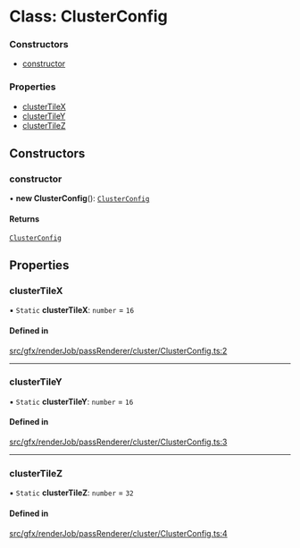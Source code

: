 # Class: ClusterConfig

### Constructors

- [constructor](ClusterConfig.md#constructor)

### Properties

- [clusterTileX](ClusterConfig.md#clustertilex)
- [clusterTileY](ClusterConfig.md#clustertiley)
- [clusterTileZ](ClusterConfig.md#clustertilez)

## Constructors

### constructor

• **new ClusterConfig**(): [`ClusterConfig`](ClusterConfig.md)

#### Returns

[`ClusterConfig`](ClusterConfig.md)

## Properties

### clusterTileX

▪ `Static` **clusterTileX**: `number` = `16`

#### Defined in

[src/gfx/renderJob/passRenderer/cluster/ClusterConfig.ts:2](https://github.com/Orillusion/orillusion/blob/main/src/gfx/renderJob/passRenderer/cluster/ClusterConfig.ts#L2)

___

### clusterTileY

▪ `Static` **clusterTileY**: `number` = `16`

#### Defined in

[src/gfx/renderJob/passRenderer/cluster/ClusterConfig.ts:3](https://github.com/Orillusion/orillusion/blob/main/src/gfx/renderJob/passRenderer/cluster/ClusterConfig.ts#L3)

___

### clusterTileZ

▪ `Static` **clusterTileZ**: `number` = `32`

#### Defined in

[src/gfx/renderJob/passRenderer/cluster/ClusterConfig.ts:4](https://github.com/Orillusion/orillusion/blob/main/src/gfx/renderJob/passRenderer/cluster/ClusterConfig.ts#L4)
